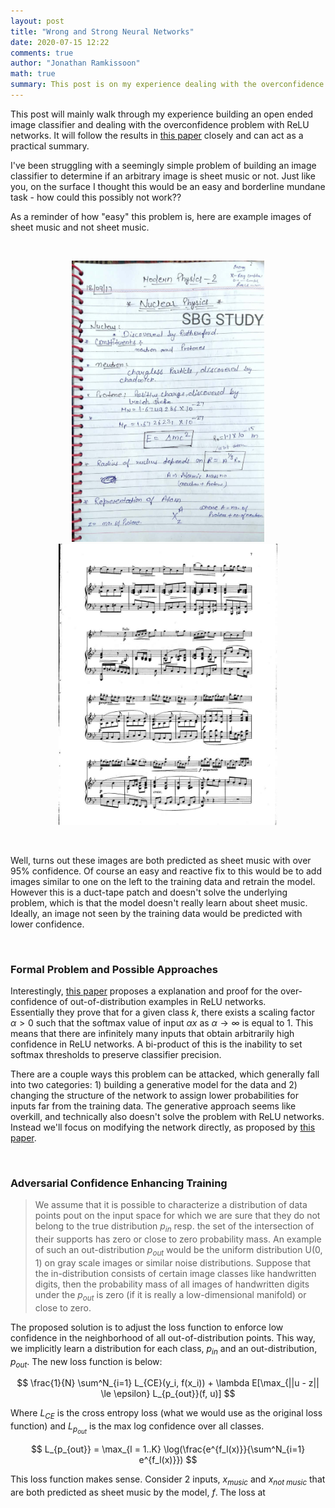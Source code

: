 ```yaml
---
layout: post
title: "Wrong and Strong Neural Networks"
date: 2020-07-15 12:22
comments: true
author: "Jonathan Ramkissoon"
math: true
summary: This post is on my experience dealing with the overconfidence problem in ReLU networks
---
```


This post will mainly walk through my experience building an open ended image classifier and dealing with the overconfidence problem with ReLU networks. It will follow the results in [this paper](https://arxiv.org/pdf/1812.05720.pdf) closely and can act as a practical summary.

I've been struggling with a seemingly simple problem of building an image classifier to determine if an arbitrary image is sheet music or not. Just like you, on the surface I thought this would be an easy and borderline mundane task - how could this possibly not work??

As a reminder of how "easy" this problem is, here are example images of sheet music and not sheet music.

&nbsp;

<p align="center">
  <img src="/assets/maybe-sheet-music.jpg" height="450">
  <img src="/assets/yes-sheet-music.jpg" height="450">
</p>

&nbsp;

Well, turns out these images are both predicted as sheet music with over 95% confidence. Of course an easy and reactive fix to this would be to add images similar to one on the left to the training data and retrain the model. However this is a duct-tape patch and doesn't solve the underlying problem, which is that the model doesn't really learn about sheet music.
Ideally, an image not seen by the training data would be predicted with lower confidence.

&nbsp;

### Formal Problem and Possible Approaches

Interestingly, [this paper](https://arxiv.org/pdf/1812.05720.pdf) proposes a explanation and proof for the over-confidence of out-of-distribution examples in ReLU networks.   
Essentially they prove that for a given class $k$, there exists a scaling factor $\alpha > 0$ such that the softmax value of input $\alpha x$ as $\alpha \to \infty$ is equal to 1. This means that there are infinitely many inputs that obtain arbitrarily high confidence in ReLU networks. A bi-product of this is the inability to set softmax thresholds to preserve classifier precision.


There are a couple ways this problem can be attacked, which generally fall into two categories: 1) building a generative model for the data and 2) changing the structure of the network to assign lower probabilities for inputs far from the training data. The generative approach seems like overkill, and technically also doesn't solve the problem with ReLU networks. Instead we'll focus on modifying the network directly, as proposed by [this paper](https://arxiv.org/pdf/1812.05720.pdf).

&nbsp;

### Adversarial Confidence Enhancing Training

> We assume that it is possible to characterize a distribution of data points pout on the input space for which we are sure that they do not belong to the true distribution $p_{in}$ resp. the set of the intersection of their supports has zero or close to zero probability mass.
An example of such an out-distribution $p_{out}$ would be the uniform distribution U(0, 1) on gray scale images or similar noise distributions. Suppose that the in-distribution consists of certain image classes like handwritten digits, then the probability mass of all images of handwritten digits under the $p_{out}$ is zero (if it is really a low-dimensional manifold) or close to zero.

The proposed solution is to adjust the loss function to enforce low confidence in the neighborhood of all out-of-distribution points. This way, we implicitly learn a distribution for each class, $p_{in}$ and an out-distribution, $p_{out}$.
The new loss function is below:

$$
\frac{1}{N} \sum^N_{i=1} L_{CE}(y_i, f(x_i)) + \lambda E[\max_{||u - z|| \le \epsilon} L_{p_{out}}(f, u)]
$$

Where $L_{CE}$ is the cross entropy loss (what we would use as the original loss function) and $L_{p_{out}}$ is the max log confidence over all classes.

$$
L_{p_{out}} = \max_{l = 1..K} \log(\frac{e^{f_l(x)}}{\sum^N_{i=1} e^{f_l(x)}})
$$

This loss function makes sense. Consider 2 inputs, $x_{music}$ and $x_{not\ music}$ that are both predicted as sheet music by the model, $f$. The loss at
